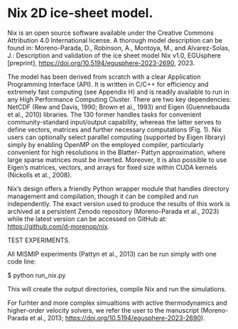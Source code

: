 # Nix 2D ice-sheet model.

Nix is an open source software available under the Creative Commons Attribution 4.0 International license. A thorough model description can be found in: Moreno-Parada, D., Robinson, A., Montoya, M., and Alvarez-Solas, J.: Description and validation of the ice sheet model Nix v1.0, EGUsphere [preprint], https://doi.org/10.5194/egusphere-2023-2690, 2023. 

The model has been derived from scratch with a clear Application Programming Interface (API). It is written in C/C++ for efficiency and extremely fast computing (see Appendix H) and is readily available to run in any High Performance Computing Cluster. There are two key dependencies: NetCDF (Rew and Davis, 1990; Brown et al., 1993) and Eigen (Guennebauda et al., 2010) libraries. The 130 former handles tasks for convenient community-standard input/output capability, whereas the latter serves to define vectors, matrices and further necessary computations (Fig. 1). Nix users can optionally select parallel computing (supported by Eigen library) simply by enabling OpenMP on the employed compiler, particularly convenient for high resolutions in the Blatter- Pattyn approximation, where large sparse matrices must be inverted. Moreover, it is also possible to use Eigen’s matrices, vectors, and arrays for fixed size within CUDA kernels (Nickolls et al., 2008).

Nix’s design offers a friendly Python wrapper module that handles directory management and compilation, though it can be compiled and run independently. The exact version used to produce the results of this work is archived at a persistent Zenodo repository (Moreno-Parada et al., 2023) while the latest version can be accessed on GitHub at: https://github.com/d-morenop/nix.


TEST EXPERIMENTS.

All MISMIP experiments (Pattyn et al., 2013) can be run simply with one code line:

$ python run_nix.py

This will create the output directories, compile Nix and run the simulations. 

For furhter and more complex simualtions with active thermodynamics and higher-order velocity solvers, we refer the user to the manuscript (Moreno-Parada et al., 2013; https://doi.org/10.5194/egusphere-2023-2690).
